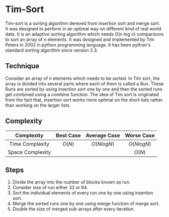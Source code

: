 # Tim-Sort 
Tim-sort is a sorting algorithm dereved from insertion sort and merge sort. It was designed to perform in an optimal way on different kind of real world data. It is an adaptive sorting algorithm which needs O(n log n) comparisons to sort an array of n elements. It was designed and implemented by Tim Peters in 2002 in python programming language. It has been python's standard sorting algorithm since version 2.3.

## Technique 
Consider an array of n elements which needs to be sorted. In Tim sort, the array is divided into several parts where each of them is called a Run. These Runs are sorted by using insertion sort one by one and then the sorted runs get combined using a combine function. The idea of Tim sort is originated from the fact that, insertion sort works more optimal on the short lists rather than working on the larger lists.


## Complexity
   
|    Complexity   |  Best Case    |  Average Case |   Worse Case  |
| :-------------: | :-----------: | :-----------: | :-----------: |
| Time Complexity |    $O(N)$     |  $O(NlogN)$   |  $O(NlogN)$   |
| Space Complexity|               |               |     $O(N)$    |



## Steps
1. Divide the array into the number of blocks known as run.
2. Consider size of run either 32 or 64.
3. Sort the individual elements of every run one by one using insertion sort.
4. Merge the sorted runs one by one using merge function of merge sort.
5. Double the size of merged sub-arrays after every iteration.



